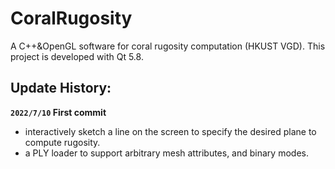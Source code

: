 # CoralRugosity
A C++&amp;OpenGL software for coral rugosity computation (HKUST VGD). This project is developed with Qt 5.8.

## Update History:

**``2022/7/10`` First commit**

  - interactively sketch a line on the screen to specify the desired plane to compute rugosity.
  - a PLY loader to support arbitrary mesh attributes, and binary modes.
